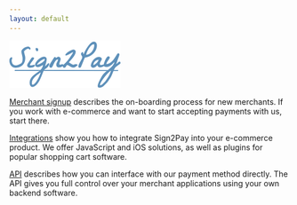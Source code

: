 ```yaml
---
layout: default
---
```


<img src="/images/logo-blue.png">

[Merchant signup](/merchant-signup/index.html) describes the on-boarding process for new merchants. If you work with e-commerce and want to start accepting payments with us, start there.

[Integrations](/integrations/index.html) show you how to integrate Sign2Pay into your e-commerce product. We offer JavaScript and iOS solutions, as well as plugins for popular shopping cart software.

[API](/api/index.html) describes how you can interface with our payment method directly. The API gives you full control over your merchant applications using your own backend software.
